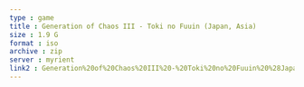 ```yaml
---
type : game
title : Generation of Chaos III - Toki no Fuuin (Japan, Asia)
size : 1.9 G
format : iso
archive : zip
server : myrient
link2 : Generation%20of%20Chaos%20III%20-%20Toki%20no%20Fuuin%20%28Japan%2C%20Asia%29
---
```


